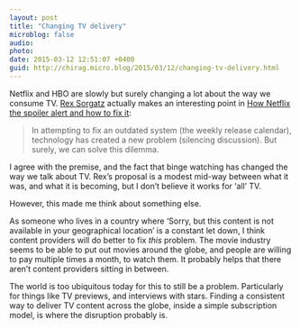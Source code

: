 ```yaml
---
layout: post
title: "Changing TV delivery"
microblog: false
audio: 
photo: 
date: 2015-03-12 12:51:07 +0400
guid: http://chirag.micro.blog/2015/03/12/changing-tv-delivery.html
---
```

<p>Netflix and HBO are slowly but surely changing a lot about the way we consume TV. <a href="https://medium.com/@rexsorgatz" title="Go to the profile of Rex Sorgatz" target="_blank">Rex Sorgatz</a> actually makes an interesting point in <a href="https://medium.com/message/how-netflix-broke-the-unbreakable-spoiler-alert-f0215bf930cf" target="_blank">How Netflix the spoiler alert and how to fix it</a>:</p>
<blockquote>In attempting to fix an outdated system (the weekly release calendar), technology has created a new problem (silencing discussion). But surely, we can solve this dilemma.</blockquote>
<p>I agree with the premise, and the fact that binge watching has changed the way we talk about TV. Rex’s proposal is a modest mid-way between what it was, and what it is becoming, but I don’t believe it works for ‘all’ TV.</p>
<p>However, this made me think about something else.</p>
<p>As someone who lives in a country where ‘Sorry, but this content is not available in your geographical location’ is a constant let down, I think content providers will do better to fix <em>this</em> problem. The movie industry seems to be able to put out movies around the globe, and people are willing to pay multiple times a month, to watch them. It probably helps that there aren’t content providers sitting in between.</p>
<p>The world is too ubiquitous today for this to still be a problem. Particularly for things like TV previews, and interviews with stars. Finding a consistent way to deliver TV content across the globe, inside a simple subscription model, is where the disruption probably is.</p>

